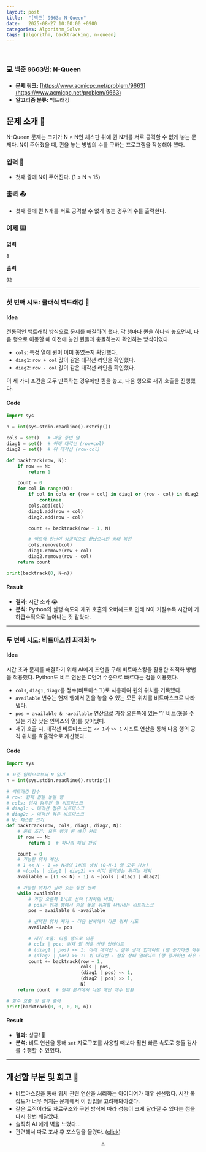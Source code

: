 ```yaml
---
layout: post
title:  "[백준] 9663: N-Queen"
date:   2025-08-27 10:00:00 +0900
categories: Algorithm_Solve
tags: [algorithm, backtracking, n-queen]
---
```


<br>

### 💻 백준 9663번: N-Queen

- **문제 링크:** [https://www.acmicpc.net/problem/9663](https://www.acmicpc.net/problem/9663)
- **알고리즘 분류:** 백트래킹

## 문제 소개 🧐

N-Queen 문제는 크기가 N × N인 체스판 위에 퀸 N개를 서로 공격할 수 없게 놓는 문제다. N이 주어졌을 때, 퀸을 놓는 방법의 수를 구하는 프로그램을 작성해야 했다.

### 입력 📝

- 첫째 줄에 N이 주어진다. (1 ≤ N < 15)

### 출력 📤

- 첫째 줄에 퀸 N개를 서로 공격할 수 없게 놓는 경우의 수를 출력한다.

### 예제 ⌨️
**입력**
```
8
```

**출력**
```
92
```

---

### 첫 번째 시도: 클래식 백트래킹 👊

#### Idea

전통적인 백트래킹 방식으로 문제를 해결하려 했다. 각 행마다 퀸을 하나씩 놓으면서, 다음 행으로 이동할 때 이전에 놓인 퀸들과 충돌하는지 확인하는 방식이었다.
- `cols`: 특정 열에 퀸이 이미 놓였는지 확인했다.
- `diag1`: `row + col` 값이 같은 대각선 라인을 확인했다.
- `diag2`: `row - col` 값이 같은 대각선 라인을 확인했다.

이 세 가지 조건을 모두 만족하는 경우에만 퀸을 놓고, 다음 행으로 재귀 호출을 진행했다.

#### Code

```python
import sys

n = int(sys.stdin.readline().rstrip())

cols = set()   # 사용 중인 열
diag1 = set()  # 아래 대각선 (row+col)
diag2 = set()  # 위 대각선 (row-col)

def backtrack(row, N):
    if row == N:
        return 1

    count = 0
    for col in range(N):
        if col in cols or (row + col) in diag1 or (row - col) in diag2:  # 행, 열, 대각선 검사
            continue
        cols.add(col)
        diag1.add(row + col)
        diag2.add(row - col)

        count += backtrack(row + 1, N)

        # 백트랙 한번이 성공적으로 끝났으니깐 상태 복원
        cols.remove(col)
        diag1.remove(row + col)
        diag2.remove(row - col)
    return count

print(backtrack(0, N=n))
```

#### Result

- **결과:** 시간 초과 😭
- **분석:** Python의 실행 속도와 재귀 호출의 오버헤드로 인해 N이 커질수록 시간이 기하급수적으로 늘어나는 것 같았다.

---

### 두 번째 시도: 비트마스킹 최적화 ✨

#### Idea

시간 초과 문제를 해결하기 위해 AI에게 조언을 구해 비트마스킹을 활용한 최적화 방법을 적용했다. Python도 비트 연산은 C언어 수준으로 빠르다는 점을 이용했다.

- `cols`, `diag1`, `diag2`를 정수(비트마스크)로 사용하여 퀸의 위치를 기록했다.
- `available` 변수는 현재 행에서 퀸을 놓을 수 있는 모든 위치를 비트마스크로 나타냈다.
- `pos = available & -available` 연산으로 가장 오른쪽에 있는 '1' 비트(놓을 수 있는 가장 낮은 인덱스의 열)를 찾아냈다.
- 재귀 호출 시, 대각선 비트마스크는 `<< 1`과 `>> 1` 시프트 연산을 통해 다음 행의 공격 위치를 효율적으로 계산했다.

#### Code

```python
import sys

# 표준 입력으로부터 N 읽기
n = int(sys.stdin.readline().rstrip())

# 백트래킹 함수
# row: 현재 퀸을 놓을 행
# cols: 현재 점유된 열 비트마스크
# diag1: ↘ 대각선 점유 비트마스크
# diag2: ↗ 대각선 점유 비트마스크
# N: 체스판 크기
def backtrack(row, cols, diag1, diag2, N):
    # 종료 조건: 모든 행에 퀸 배치 완료
    if row == N:
        return 1  # 하나의 해답 완성

    count = 0
    # 가능한 위치 계산:
    # 1 << N - 1 => N개의 1비트 생성 (0~N-1 열 모두 가능)
    # ~(cols | diag1 | diag2) => 이미 공격받는 위치는 제외
    available = ((1 << N) - 1) & ~(cols | diag1 | diag2)

    # 가능한 위치가 남아 있는 동안 반복
    while available:
        # 가장 오른쪽 1비트 선택 (최하위 비트)
        # pos는 현재 행에서 퀸을 놓을 위치를 나타내는 비트마스크
        pos = available & -available

        # 선택한 위치 제거 → 다음 반복에서 다른 위치 시도
        available -= pos

        # 재귀 호출: 다음 행으로 이동
        # cols | pos: 현재 열 점유 상태 업데이트
        # (diag1 | pos) << 1: 아래 대각선 ↘ 점유 상태 업데이트 (행 증가하면 좌우 이동)
        # (diag2 | pos) >> 1: 위 대각선 ↗ 점유 상태 업데이트 (행 증가하면 좌우 이동)
        count += backtrack(row + 1,
                           cols | pos,
                           (diag1 | pos) << 1,
                           (diag2 | pos) >> 1,
                           N)
    return count  # 현재 분기에서 나온 해답 개수 반환

# 함수 호출 및 결과 출력
print(backtrack(0, 0, 0, 0, n))
```

#### Result

- **결과:** 성공! 🎉
- **분석:** 비트 연산을 통해 `set` 자료구조를 사용할 때보다 훨씬 빠른 속도로 충돌 검사를 수행할 수 있었다.

---

## 개선할 부분 및 회고 🤔

- 비트마스킹을 통해 위치 관련 연산을 처리하는 아이디어가 매우 신선했다. 시간 복잡도가 너무 커지는 문제에서 이 방법을 고려해봐야겠다.
- 같은 로직이라도 자료구조와 구현 방식에 따라 성능이 크게 달라질 수 있다는 점을 다시 한번 깨달았다.
- 솔직히 AI 에게 벽을 느꼈다...
- 관련해서 따로 조사 후 포스팅을 올렸다. ([click](https://hxwoo.github.io/computer_science/2025/08/26/n-queen-problem-and-algorithm.html))

<div style="text-align: center">⁂</div>

